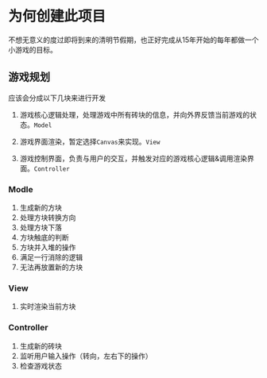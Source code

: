 # 为何创建此项目

不想无意义的度过即将到来的清明节假期，也正好完成从15年开始的每年都做一个小游戏的目标。

## 游戏规划

应该会分成以下几块来进行开发

1. 游戏核心逻辑处理，处理游戏中所有砖块的信息，并向外界反馈当前游戏的状态。`Model`

2. 游戏界面渲染，暂定选择`Canvas`来实现。`View`

3. 游戏控制界面，负责与用户的交互，并触发对应的游戏核心逻辑&调用渲染界面。`Controller`

### Modle

1. 生成新的方块
2. 处理方块转换方向
3. 处理方块下落
4. 方块触底的判断
5. 方块并入堆的操作
6. 满足一行消除的逻辑
7. 无法再放置新的方块

### View

1. 实时渲染当前方块

### Controller

1. 生成新的砖块
2. 监听用户输入操作（转向，左右下的操作）
3. 检查游戏状态
